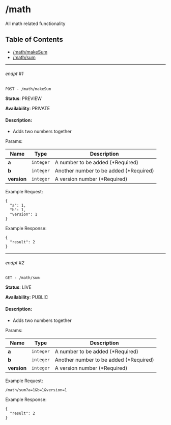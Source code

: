 # /math

All math related functionality

## Table of Contents
- [/math/makeSum](#endpt-1)
- [/math/sum](#endpt-2)

___
###### endpt #1
```
POST - /math/makeSum
```

**Status**: PREVIEW

**Availability**: PRIVATE

#### Description:
- Adds two numbers together

Params:

| Name | Type | Description |
|--|--|--|
| **a** | `integer` | A number to be added (*Required)
| **b** | `integer` | Another number to be added (*Required)
| **version** | `integer` | A version number (*Required)


Example Request:
```
{
  "a": 1,
  "b": 1,
  "version": 1
}
```

Example Response:
```
{
  "result": 2
}
```
___
###### endpt #2
```
GET - /math/sum
```

**Status**: LIVE

**Availability**: PUBLIC

#### Description:
- Adds two numbers together

Params:

| Name | Type | Description |
|--|--|--|
| **a** | `integer` | A number to be added (*Required)
| **b** | `integer` | Another number to be added (*Required)
| **version** | `integer` | A version number (*Required)


Example Request:
```
/math/sum?a=1&b=1&version=1
```

Example Response:
```
{
  "result": 2
}
```
